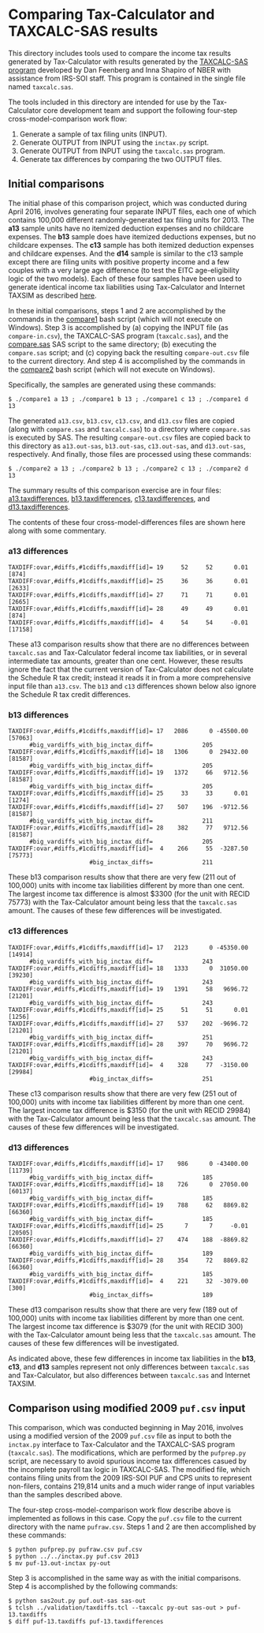 # Comparing Tax-Calculator and TAXCALC-SAS results

This directory includes tools used to compare the income tax results
generated by Tax-Calculator with results generated by the [TAXCALC-SAS
program](http://www.nber.org/taxcalc) developed by Dan Feenberg and
Inna Shapiro of NBER with assistance from IRS-SOI staff.  This program
is contained in the single file named `taxcalc.sas`.


The tools included in this directory are intended for use by the
Tax-Calculator core development team and support the following
four-step cross-model-comparison work flow:

  1. Generate a sample of tax filing units (INPUT).
  2. Generate OUTPUT from INPUT using the `inctax.py` script.
  3. Generate OUTPUT from INPUT using the `taxcalc.sas` program.
  4. Generate tax differences by comparing the two OUTPUT files.

## Initial comparisons

The initial phase of this comparison project,
which was conducted during April 2016, involves generating four
separate INPUT files, each one of which contains 100,000 different
randomly-generated tax filing units for 2013.  The **a13** sample
units have no itemized deduction expenses and no childcare expenses.
The **b13** sample does have itemized deductions expenses, but no
childcare expenses.  The **c13** sample has both itemized
deduction expenses and childcare expenses.  And the **d14** sample
is similar to the c13 sample except there are filing units with positive
property income and a few couples with a very large age difference (to
test the EITC age-eligibility logic of the two models).  Each of these
four samples have been used to generate identical income tax liabilities
using Tax-Calculator and Internet TAXSIM as described
[here](https://github.com/open-source-economics/Tax-Calculator/blob/master/taxcalc/validation/README.md).

In these initial comparisons,
steps 1 and 2 are accomplished by the commands in the
[compare1](https://github.com/open-source-economics/Tax-Calculator/blob/master/taxcalc/taxcalcsas/compare1)
bash script (which will not execute on Windows).  Step 3 is
accomplished by (a) copying the INPUT file (as `compare-in.csv`), the
TAXCALC-SAS program (`taxcalc.sas`), and the
[compare.sas](https://github.com/open-source-economics/Tax-Calculator/blob/master/taxcalc/taxcalcsas/compare.sas)
SAS script to the same directory; (b) executing the `compare.sas` script;
and (c) copying back the resulting `compare-out.csv` file to the
current directory.  And step 4 is accomplished by the commands in the
[compare2](https://github.com/open-source-economics/Tax-Calculator/blob/master/taxcalc/taxcalcsas/compare2)
bash script (which will not execute on Windows).

Specifically, the samples are generated using these commands:

```
$ ./compare1 a 13 ; ./compare1 b 13 ; ./compare1 c 13 ; ./compare1 d 13
```

The generated `a13.csv`, `b13.csv`, `c13.csv`, and `d13.csv` files are copied
(along with `compare.sas` and `taxcalc.sas`) to a directory where
`compare.sas` is executed by SAS.  The resulting `compare-out.csv`
files are copied back to this directory as `a13.out-sas`,
`b13.out-sas`, `c13.out-sas`, and `d13.out-sas`, respectively.  And finally,
those files are processed using these commands:

```
$ ./compare2 a 13 ; ./compare2 b 13 ; ./compare2 c 13 ; ./compare2 d 13
```

The summary results of this comparison exercise are in four files:
[a13.taxdifferences](https://github.com/open-source-economics/Tax-Calculator/blob/master/taxcalc/taxcalcsas/a13-13.taxdifferences),
[b13.taxdifferences](https://github.com/open-source-economics/Tax-Calculator/blob/master/taxcalc/taxcalcsas/b13-13.taxdifferences),
[c13.taxdifferences](https://github.com/open-source-economics/Tax-Calculator/blob/master/taxcalc/taxcalcsas/c13-13.taxdifferences), and
[d13.taxdifferences](https://github.com/open-source-economics/Tax-Calculator/blob/master/taxcalc/taxcalcsas/d13-13.taxdifferences).

The contents of these four cross-model-differences files are shown
here along with some commentary.

### a13 differences

```
TAXDIFF:ovar,#diffs,#1cdiffs,maxdiff[id]= 19     52     52      0.01 [874]
TAXDIFF:ovar,#diffs,#1cdiffs,maxdiff[id]= 25     36     36      0.01 [2633]
TAXDIFF:ovar,#diffs,#1cdiffs,maxdiff[id]= 27     71     71      0.01 [2665]
TAXDIFF:ovar,#diffs,#1cdiffs,maxdiff[id]= 28     49     49      0.01 [874]
TAXDIFF:ovar,#diffs,#1cdiffs,maxdiff[id]=  4     54     54     -0.01 [17158]
```

These a13 comparison results show that there are no differences
between `taxcalc.sas` and Tax-Calculator federal income tax
liabilities, or in several intermediate tax amounts, greater than one
cent.  However, these results ignore the fact that the current version
of Tax-Calculator does not calculate the Schedule R tax credit;
instead it reads it in from a more comprehensive input file than
`a13.csv`.  The `b13` and `c13` differences shown below also ignore
the Schedule R tax credit differences.

### b13 differences

```
TAXDIFF:ovar,#diffs,#1cdiffs,maxdiff[id]= 17   2086      0 -45500.00 [57063]
      #big_vardiffs_with_big_inctax_diff=              205
TAXDIFF:ovar,#diffs,#1cdiffs,maxdiff[id]= 18   1306      0  29432.00 [81587]
      #big_vardiffs_with_big_inctax_diff=              205
TAXDIFF:ovar,#diffs,#1cdiffs,maxdiff[id]= 19   1372     66   9712.56 [81587]
      #big_vardiffs_with_big_inctax_diff=              205
TAXDIFF:ovar,#diffs,#1cdiffs,maxdiff[id]= 25     33     33      0.01 [1274]
TAXDIFF:ovar,#diffs,#1cdiffs,maxdiff[id]= 27    507    196  -9712.56 [81587]
      #big_vardiffs_with_big_inctax_diff=              211
TAXDIFF:ovar,#diffs,#1cdiffs,maxdiff[id]= 28    382     77   9712.56 [81587]
      #big_vardiffs_with_big_inctax_diff=              205
TAXDIFF:ovar,#diffs,#1cdiffs,maxdiff[id]=  4    266     55  -3287.50 [75773]
                       #big_inctax_diffs=              211
```

These b13 comparison results show that there are very few (211 out of
100,000) units with income tax liabilities different by more than one
cent.  The largest income tax difference is almost $3300 (for the unit
with RECID 75773) with the Tax-Calculator amount being less that the
`taxcalc.sas` amount.  The causes of these few differences will be
investigated.

### c13 differences

```
TAXDIFF:ovar,#diffs,#1cdiffs,maxdiff[id]= 17   2123      0 -45350.00 [14914]
      #big_vardiffs_with_big_inctax_diff=              243
TAXDIFF:ovar,#diffs,#1cdiffs,maxdiff[id]= 18   1333      0  31050.00 [39230]
      #big_vardiffs_with_big_inctax_diff=              243
TAXDIFF:ovar,#diffs,#1cdiffs,maxdiff[id]= 19   1391     58   9696.72 [21201]
      #big_vardiffs_with_big_inctax_diff=              243
TAXDIFF:ovar,#diffs,#1cdiffs,maxdiff[id]= 25     51     51      0.01 [1256]
TAXDIFF:ovar,#diffs,#1cdiffs,maxdiff[id]= 27    537    202  -9696.72 [21201]
      #big_vardiffs_with_big_inctax_diff=              251
TAXDIFF:ovar,#diffs,#1cdiffs,maxdiff[id]= 28    397     70   9696.72 [21201]
      #big_vardiffs_with_big_inctax_diff=              243
TAXDIFF:ovar,#diffs,#1cdiffs,maxdiff[id]=  4    328     77  -3150.00 [29984]
                       #big_inctax_diffs=              251
```

These c13 comparison results show that there are very few (251 out of
100,000) units with income tax liabilities different by more than one
cent.  The largest income tax difference is $3150 (for the unit
with RECID 29984) with the Tax-Calculator amount being less that the
`taxcalc.sas` amount.  The causes of these few differences will be
investigated.

### d13 differences

```
TAXDIFF:ovar,#diffs,#1cdiffs,maxdiff[id]= 17    986      0 -43400.00 [11739]
      #big_vardiffs_with_big_inctax_diff=              185
TAXDIFF:ovar,#diffs,#1cdiffs,maxdiff[id]= 18    726      0  27050.00 [60137]
      #big_vardiffs_with_big_inctax_diff=              185
TAXDIFF:ovar,#diffs,#1cdiffs,maxdiff[id]= 19    788     62   8869.82 [66360]
      #big_vardiffs_with_big_inctax_diff=              185
TAXDIFF:ovar,#diffs,#1cdiffs,maxdiff[id]= 25      7      7     -0.01 [20505]
TAXDIFF:ovar,#diffs,#1cdiffs,maxdiff[id]= 27    474    188  -8869.82 [66360]
      #big_vardiffs_with_big_inctax_diff=              189
TAXDIFF:ovar,#diffs,#1cdiffs,maxdiff[id]= 28    354     72   8869.82 [66360]
      #big_vardiffs_with_big_inctax_diff=              185
TAXDIFF:ovar,#diffs,#1cdiffs,maxdiff[id]=  4    221     32  -3079.00 [300]
                       #big_inctax_diffs=              189
```

These d13 comparison results show that there are very few (189 out of
100,000) units with income tax liabilities different by more than one
cent.  The largest income tax difference is $3079 (for the unit
with RECID 300) with the Tax-Calculator amount being less that the
`taxcalc.sas` amount.  The causes of these few differences will be
investigated.

As indicated above, these few differences in income tax liabilities in
the **b13**, **c13**, and **d13** samples represent not only differences
between `taxcalc.sas` and Tax-Calculator, but also differences between
`taxcalc.sas` and Internet TAXSIM.

## Comparison using modified 2009 `puf.csv` input

This comparison, which was conducted beginning in May 2016, involves
using a modified version of the 2009 `puf.csv` file as input to both
the `inctax.py` interface to Tax-Calculator and the TAXCALC-SAS program
(`taxcalc.sas`).  The modifications, which are performed by the `pufprep.py`
script, are necessary to avoid spurious income tax differences casued by
the incomplete payroll tax logic in TAXCALC-SAS.  The modified file, which
contains filing units from the 2009 IRS-SOI PUF and CPS units to represent
non-filers, contains 219,814 units and a much wider range of input variables
than the samples described above.

The four-step cross-model-comparison work flow describe above is
implemented as follows in this case.  Copy the `puf.csv` file to the
current directory with the name `pufraw.csv`.  Steps 1 and 2 are then
accomplished by these commands:
```
$ python pufprep.py pufraw.csv puf.csv
$ python ../../inctax.py puf.csv 2013
$ mv puf-13.out-inctax py-out
```

Step 3 is accomplished in the same way as with the initial comparisons.
Step 4 is accomplished by the following commands:
```
$ python sas2out.py puf.out-sas sas-out
$ tclsh ../validation/taxdiffs.tcl --taxcalc py-out sas-out > puf-13.taxdiffs
$ diff puf-13.taxdiffs puf-13.taxdifferences
```
